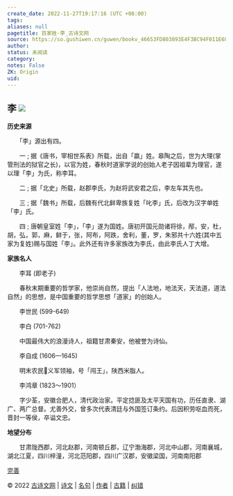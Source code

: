 ```yaml
---
create_date: 2022-11-27T19:17:16 (UTC +08:00)
tags: 
aliases: null
pagetitle: 百家姓·李_古诗文网
source: https://so.gushiwen.cn/guwen/bookv_46653FD803893E4F3BC94F011E681C38.aspx
author: 
status: 未阅读
category: 
notes: False
ZK: Origin
uid: 
---
```


## **李** ![](https://song.gushiwen.cn/siteimg/speak-er.png)

**历史来源**

　　「李」源出有四。

　　一 ; 据《唐书，宰相世系表》所载，出自「嬴」姓。皋陶之后，世为大理(掌管刑法的狱官之长)，以官为姓，春秋时道家学说的创始人老子因祖辈为理官，遂以理「李」为氏，称李耳。

　　二 ; 据「北史」所载，赵郡李氏，为赵将武安君之后，李左车其先也。

　　三 ; 据「魏书」所载，后魏有代北鲜卑族复姓「叱李」氏，后改为汉字单姓「李」氏。

　　四 ; 唐朝皇室姓「李」，「李」遂为国姓。唐初开国元勋诸将徐，邴，安，杜，胡，弘，郭，麻，鲜于，张，阿布，阿跌，舍利，董，罗，朱邪共十六姓(其中五家为复姓)赐与国姓「李」。此外还有许多家族改为李氏，由此李氏人丁大增。

**家族名人**

　　李耳 (即老子)

　　春秋末期重要的哲学家，他崇尚自然，提出「人法地，地法天，天法道，道法自然」的思想，是中国重要的哲学思想「道家」的创始人。

　　李世民 (599-649)

　　李白 (701-762)

　　中国最伟大的浪漫诗人，祖籍甘肃秦安，他被誉为诗仙。

　　李自成 (1606—1645)

　　明末农民义军领袖，号「闯王」，陕西米脂人。

　　李鸿章 (1823～1901）

　　字少荃，安徽合肥人，清代政治家。平定捻匪及太平天国有功，历任直隶、湖广、两广总督。尤善外交，曾多次代表清廷与外国签订条约。后因积劳呕血而死，晋封一等侯，卒谥文忠。

**地望分布**

　　甘肃陇西郡，河北赵郡，河南顿丘郡，辽宁渤海郡，河北中山郡，河南襄城，湖北江夏，四川梓潼，河北范阳郡，四川广汉郡，安徽梁国，河南南阳郡

[完善](https://so.gushiwen.cn/jiucuo.aspx?u=%e7%ab%a0%e8%8a%822310%e3%80%8a%e7%99%be%e5%ae%b6%e5%a7%93%c2%b7%e6%9d%8e%e3%80%8b)

© 2022 [古诗文网](https://www.gushiwen.cn/) | [诗文](https://so.gushiwen.cn/shiwens/) | [名句](https://so.gushiwen.cn/mingjus/) | [作者](https://so.gushiwen.cn/authors/) | [古籍](https://so.gushiwen.cn/guwen/) | [纠错](https://so.gushiwen.cn/jiucuo.aspx?u=)
